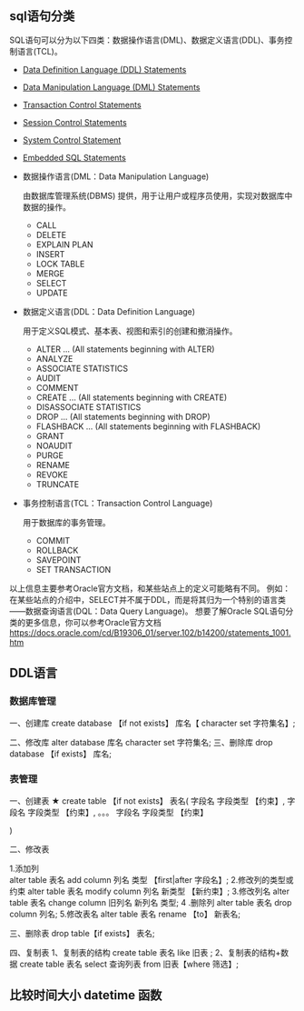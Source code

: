 ## sql语句分类

SQL语句可以分为以下四类：数据操作语言(DML)、数据定义语言(DDL)、事务控制语言(TCL)。

- [Data Definition Language (DDL) Statements](https://docs.oracle.com/cd/B19306_01/server.102/b14200/statements_1001.htm#i2099120)
- [Data Manipulation Language (DML) Statements](https://docs.oracle.com/cd/B19306_01/server.102/b14200/statements_1001.htm#i2099257)
- [Transaction Control Statements](https://docs.oracle.com/cd/B19306_01/server.102/b14200/statements_1001.htm#i2099286)
- [Session Control Statements](https://docs.oracle.com/cd/B19306_01/server.102/b14200/statements_1001.htm#i2099318)
- [System Control Statement](https://docs.oracle.com/cd/B19306_01/server.102/b14200/statements_1001.htm#i2099335)
- [Embedded SQL Statements](https://docs.oracle.com/cd/B19306_01/server.102/b14200/statements_1001.htm#i2099350)



- 数据操作语言(DML：Data Manipulation Language)

  由数据库管理系统(DBMS) 提供，用于让用户或程序员使用，实现对数据库中数据的操作。

  * CALL
  * DELETE
  * EXPLAIN PLAN
  * INSERT
  * LOCK TABLE
  * MERGE
  * SELECT
  * UPDATE

- 数据定义语言(DDL：Data Definition Language)

  用于定义SQL模式、基本表、视图和索引的创建和撤消操作。

  * ALTER ... (All statements beginning with ALTER)
  * ANALYZE
  * ASSOCIATE STATISTICS
  * AUDIT
  * COMMENT
  * CREATE ... (All statements beginning with CREATE)
  * DISASSOCIATE STATISTICS
  * DROP ... (All statements beginning with DROP)
  * FLASHBACK ... (All statements beginning with FLASHBACK)
  * GRANT
  * NOAUDIT
  * PURGE
  * RENAME
  * REVOKE
  * TRUNCATE

- 事务控制语言(TCL：Transaction Control Language)

  用于数据库的事务管理。

  * COMMIT
  * ROLLBACK
  * SAVEPOINT
  * SET TRANSACTION

以上信息主要参考Oracle官方文档，和某些站点上的定义可能略有不同。 例如：在某些站点的介绍中，SELECT并不属于DDL，而是将其归为一个特别的语言类——数据查询语言(DQL：Data Query Language)。 想要了解Oracle SQL语句分类的更多信息，你可以参考Oracle官方文档<https://docs.oracle.com/cd/B19306_01/server.102/b14200/statements_1001.htm>

## DDL语言

### 数据库管理

一、创建库
create database 【if not exists】 库名【 character set 字符集名】;

二、修改库
alter database 库名 character set 字符集名;
三、删除库
drop database 【if exists】 库名;



### 表管理

一、创建表 ★
create table 【if not exists】 表名(
	字段名 字段类型 【约束】,
	字段名 字段类型 【约束】,
	。。。
	字段名 字段类型 【约束】 

)

二、修改表

1.添加列	
alter table 表名 add column 列名 类型 【first|after 字段名】;
2.修改列的类型或约束
alter table 表名 modify column 列名 新类型 【新约束】;
3.修改列名
alter table 表名 change column 旧列名 新列名 类型;
4 .删除列
alter table 表名 drop column 列名;
5.修改表名
alter table 表名 rename 【to】 新表名;

三、删除表
drop table【if exists】 表名;

四、复制表
1、复制表的结构
create table 表名 like 旧表	;
2、复制表的结构+数据
create table 表名 
select 查询列表 from 旧表【where 筛选】;







## 比较时间大小 datetime 函数
